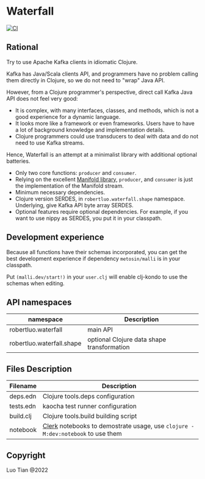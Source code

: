 # Waterfall

[![CI](https://github.com/robertluo/waterfall/actions/workflows/main.yml/badge.svg)](https://github.com/robertluo/waterfall/actions/workflows/main.yml)

## Rational

Try to use Apache Kafka clients in idiomatic Clojure.

Kafka has Java/Scala clients API, and programmers have no problem calling them directly in Clojure, so we do not need to "wrap" Java API.

However, from a Clojure programmer's perspective, direct call Kafka Java API does not feel very good:

 - It is complex, with many interfaces, classes, and methods, which is not a good experience for a dynamic language.
 - It looks more like a framework or even frameworks. Users have to have a lot of background knowledge and implementation details.
 - Clojure programmers could use transducers to deal with data and do not need to use Kafka streams. 

Hence, Waterfall is an attempt at a minimalist library with additional optional batteries.

 - Only two core functions: `producer` and `consumer`.
 - Relying on the excellent [Manifold library](https://github.com/clj-commons/manifold), `producer`, and `consumer` is just the implementation of the Manifold stream.
 - Minimum necessary dependencies. 
 - Clojure version SERDES, in `robertluo.waterfall.shape` namespace. Underlying, give Kafka API byte array SERDES. 
 - Optional features require optional dependencies. For example, if you want to use nippy as SERDES, you put it in your classpath.

## Development experience

Because all functions have their schemas incorporated, you can get the best development experience if dependency `metosin/malli` is in your classpath.

Put `(malli.dev/start!)` in your `user.clj` will enable clj-kondo to use the schemas when editing.

## API namespaces

  | namespace | Description |
  | -- | -- |
  | robertluo.waterfall | main API |
  | robertluo.waterfall.shape | optional Clojure data shape transformation |

## Files Description

  | Filename | Description |
  | -- | -- |
  | deps.edn  | Clojure tools.deps configuration |
  | tests.edn | kaocha test runner configuration |
  | build.clj | Clojure tools.build building script |
  | notebook  | [Clerk](https://github.com/nextjournal/clerk) notebooks to demostrate usage, use `clojure -M:dev:notebook` to use them |

## Copyright

Luo Tian @2022